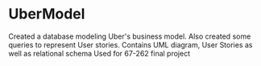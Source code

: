 # UberModel
Created a database modeling Uber's business model. Also created some queries to represent User stories.
Contains UML diagram, User Stories as well as relational schema 
Used for 67-262 final project
